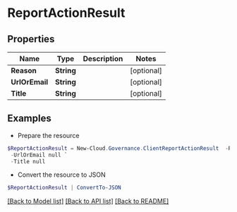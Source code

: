 # ReportActionResult
## Properties

Name | Type | Description | Notes
------------ | ------------- | ------------- | -------------
**Reason** | **String** |  | [optional] 
**UrlOrEmail** | **String** |  | [optional] 
**Title** | **String** |  | [optional] 

## Examples

- Prepare the resource
```powershell
$ReportActionResult = New-Cloud.Governance.ClientReportActionResult  -Reason null `
 -UrlOrEmail null `
 -Title null
```

- Convert the resource to JSON
```powershell
$ReportActionResult | ConvertTo-JSON
```

[[Back to Model list]](../README.md#documentation-for-models) [[Back to API list]](../README.md#documentation-for-api-endpoints) [[Back to README]](../README.md)

